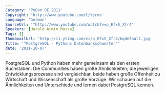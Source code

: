 ```yaml
---
Category: 'PyCon DE 2011'
Copyright: 'http://www.youtube.com/t/terms'
Language: 'German'
SourceUrl: '"http://www.youtube.com/watch?v=p_EfxS_Xfr4"'
Speakers: [Harald Armin Massa]
Tags: []
ThumbnailUrl: 'http://i1.ytimg.com/vi/p_EfxS_Xfr4/hqdefault.jpg'
Title: '"PostgreSQL - Pythons Datenbankschwester"'
date: '2011-10-07'
---
```

PostgreSQL und Python haben mehr gemeinsam als den ersten Buchstaben: Die Communities haben große Ähnlichkeiten; die jeweiligen Entwicklungsprozesse sind vergleichbar, beide haben große Offenheit zu Wirtschaft und Wissenschaft als große Vorzüge. Wir schauen auf die Ähnlichkeiten und Unterschiede und lernen dabei PostgreSQL kennen.